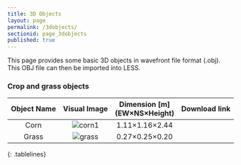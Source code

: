 ```yaml
---
title: 3D Objects
layout: page
permalink: /3dobjects/
sectionid: page_3dobjects
published: true
---
```


This page provides some basic 3D objects in wavefront file format (.obj). This OBJ file can then be imported into LESS.
<style>
.tablelines table, .tablelines td, .tablelines th {
        border: 1px solid black;
        }
table{
        width:600px;
        }
 .tablelines td img{
       padding:5px;
        }
</style>


### Crop and grass objects



|Object Name|Visual Image|Dimension [m] <br/> (EW×NS×Height)|Download link|
|:-------------:|:-------------:|:-------------:|:-------------:|
|Corn|![corn1](https://user-images.githubusercontent.com/1770654/191771751-e994b375-c195-4685-b961-10d9889ae6b4.png)|1.11×1.16×2.44||
|Grass|![grass](https://user-images.githubusercontent.com/1770654/191773100-53a1790b-9558-4386-9625-4b41f6fbe596.png)|0.27×0.25×0.20||
{: .tablelines}


